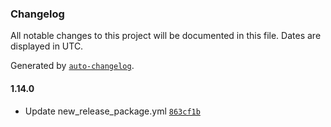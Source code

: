 ### Changelog

All notable changes to this project will be documented in this file. Dates are displayed in UTC.

Generated by [`auto-changelog`](https://github.com/CookPete/auto-changelog).

#### 1.14.0

- Update new_release_package.yml [`863cf1b`](https://github.com/felipe-frade/github-actions-test-2/commit/863cf1b1356867e717600b3829b322bb1d7345e9)
